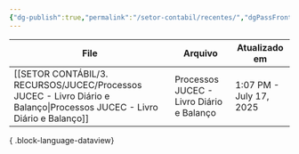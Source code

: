 ```yaml
---
{"dg-publish":true,"permalink":"/setor-contabil/recentes/","dgPassFrontmatter":true,"created":"2025-07-14T17:35:31.415-03:00","updated":"2025-07-17T13:55:04.087-03:00"}
---
```




| File                                                                                                                       | Arquivo                                  | Atualizado em           |
| -------------------------------------------------------------------------------------------------------------------------- | ---------------------------------------- | ----------------------- |
| [[SETOR CONTÁBIL/3. RECURSOS/JUCEC/Processos JUCEC - Livro Diário e Balanço\|Processos JUCEC - Livro Diário e Balanço]] | Processos JUCEC - Livro Diário e Balanço | 1:07 PM - July 17, 2025 |

{ .block-language-dataview}
